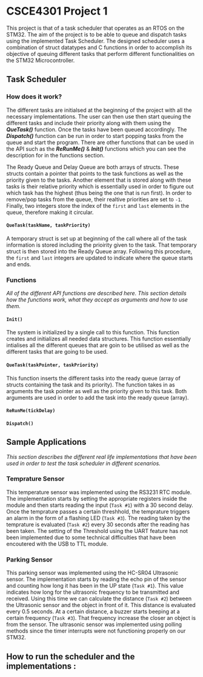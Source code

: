 # CSCE4301 Project 1

This project is that of a task scheduler that operates as an RTOS on the STM32. The aim of the project is to be able to queue and dispatch tasks using the implemented Task Scheduler. The designed scheduler uses a combination of struct datatypes and C functions in order to accomplish its objective of queuing different tasks that perform different functionalities on the STM32 Microcontroller. 

## Task Scheduler

### How does it work?

The different tasks are initialsed at the beginning of the project with all the necessary implementations. The user can then use then start queuing the different tasks and include their priority along with them using the ***QueTask()*** function. Once the tasks have been queued accordingly. The ***Dispatch()*** function can be run in order to start popping tasks from the queue and start the program. There are other functions that can be used in the API such as the ***ReRunMe()*** & ***Init()*** functions which you can see the description for in the functions section. 

The Ready Queue and Delay Queue are both arrays of structs. These structs contain a pointer that points to the task functions as well as the priority given to the tasks. Another element that is stored along with these tasks is their relative priority which is essentially used in order to figure out which task has the highest (thus being the one that is run first). In order to remove/pop tasks from the queue, their realtive priorities are set to `-1`. Finally, two integers store the index of the `first` and `last` elements in the queue, therefore making it circular.

#### `QueTask(taskName, taskPriority)`

A temporary struct is set up at beginning of the call where all of the task information is stored including the prioirity given to the task. That temporary struct is then stored into the Ready Queue array. Following this procedure, the `first` and `last` integers are updated to indicate where the queue starts and ends.

### Functions

_All of the different API functions are described here. This section details how the functions work, what they accept as arguments and how to use them._

#### `Init()`
The system is initialized by a single call to this function. This function creates and initializes all needed data structures. This function essentially intialises all the different queues that are goin to be utilised as well as the different tasks that are going to be used.

#### `QueTask(taskPointer, taskPriority)`
This function inserts the different tasks into the ready queue (array of structs containing the task and its priority). The function takes in as arguments the task pointer as well as the priority given to this task. Both arguments are used in order to add the task into the ready queue (array). 

#### `ReRunMe(tickDelay)`


#### `Dispatch()`


## Sample Applications

_This section describes the different real life implementations that have been used in order to test the task scheduler in different scenarios._

### Temprature Sensor

This temperature sensor was implemented using the RS3231 RTC module. The implementation starts by setting the appropriate registers inside the module and then starts reading the input (`Task #1`) with a 30 second delay. Once the temprature passes a certain threshhold, the temprature triggers an alarm in the form of a flashing LED (`Task #3`). The reading taken by the temprature is evaluated (`Task #2`) every 30 seconds after the reading has been taken. The setting of the Threshold using the UART feature has not been implemented due to some technical difficulties that have been encoutered with the USB to TTL module.

### Parking Sensor

This parking sensor was implemented using the HC-SR04 Ultrasonic sensor. The implementation starts by reading the echo pin of the sensor and counting how long it has been in the UP state (`Task #1`). This value indicates how long for the ultrasonic frequency to be transmitted and received. Using this time we can calculate the distance (`Task #2`) between the Ultrasonic sensor and the object in front of it. This distance is evaluated every 0.5 seconds. At a certain distance, a buzzer starts beeping at a certain frequency (`Task #3`). That frequency increase the closer an object is from the sensor. The ultrasonic sensor was implemented using polling methods since the timer interrupts were not functioning properly on our STM32. 

## How to run the scheduler and the implementations : 
